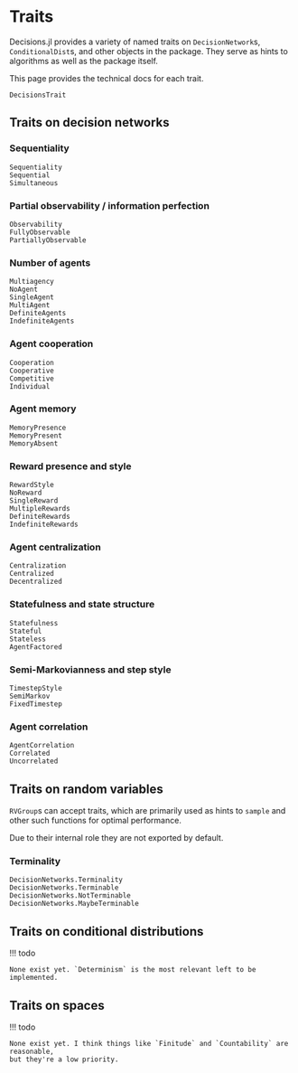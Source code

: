 # Traits

Decisions.jl provides a variety of named traits on `DecisionNetwork`s, `ConditionalDist`s,
and other objects in the package. They serve as hints to algorithms as well as the package
itself.

This page provides the technical docs for each trait.

```@docs
DecisionsTrait
```

## Traits on decision networks

### Sequentiality
```@docs
Sequentiality
Sequential
Simultaneous
```

### Partial observability / information perfection
```@docs
Observability
FullyObservable
PartiallyObservable
```

### Number of agents
```@docs
Multiagency
NoAgent
SingleAgent
MultiAgent
DefiniteAgents
IndefiniteAgents
```

### Agent cooperation
```@docs
Cooperation
Cooperative
Competitive
Individual
```

### Agent memory
```@docs
MemoryPresence
MemoryPresent
MemoryAbsent
```

### Reward presence and style
```@docs
RewardStyle
NoReward
SingleReward
MultipleRewards
DefiniteRewards
IndefiniteRewards
```

### Agent centralization
```@docs
Centralization
Centralized
Decentralized
```

### Statefulness and state structure
```@docs
Statefulness
Stateful
Stateless
AgentFactored
```

### Semi-Markovianness and step style
```@docs
TimestepStyle
SemiMarkov
FixedTimestep
```

### Agent correlation
```@docs
AgentCorrelation
Correlated
Uncorrelated
```

## Traits on random variables

`RVGroup`s can accept traits, which are primarily used as hints to `sample` and other such
functions for optimal performance.

Due to their internal role they are not exported by default.

### Terminality

```@docs
DecisionNetworks.Terminality
DecisionNetworks.Terminable
DecisionNetworks.NotTerminable
DecisionNetworks.MaybeTerminable
```

## Traits on conditional distributions

!!! todo

    None exist yet. `Determinism` is the most relevant left to be implemented.


## Traits on spaces

!!! todo

    None exist yet. I think things like `Finitude` and `Countability` are reasonable, 
    but they're a low priority.